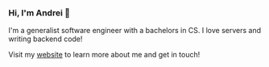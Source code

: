 ### Hi, I'm Andrei 👋
I'm a generalist software engineer with a bachelors in CS. I love servers and writing backend code! 

Visit my [website](https://ageorgescu.dev 'Portfolio') to learn more about me and get in touch!

<!-- [![wakatime](https://wakatime.com/badge/user/5ee26697-0140-401f-a1a1-6971c5cdeac1.svg)](https://wakatime.com/@5ee26697-0140-401f-a1a1-6971c5cdeac1) (since Oct. 2020) -->
